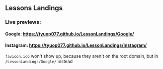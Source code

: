 ## Lessons Landings

### Live previews:

#### Google: https://tyuop077.github.io/LessonLandings/Google/
#### Instagram: https://tyuop077.github.io/LessonLandings/Instagram/

`favicon.ico` won't show up, because they aren't on the root domain, but in `/LessonLandings/Google/` instead